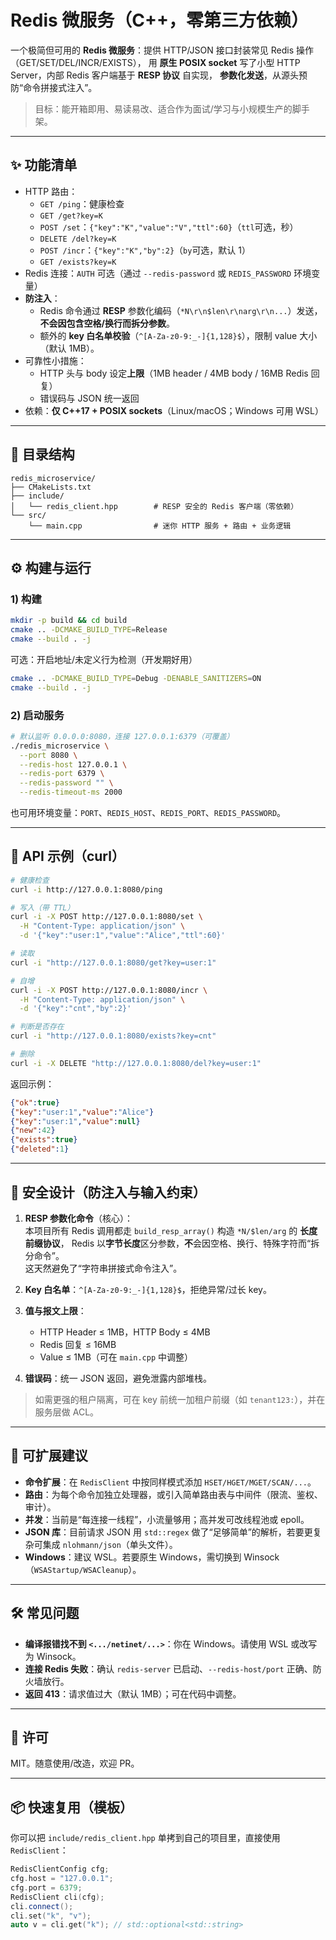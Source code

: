 # Redis 微服务（C++，零第三方依赖）

一个极简但可用的 **Redis 微服务**：提供 HTTP/JSON 接口封装常见 Redis 操作（GET/SET/DEL/INCR/EXISTS），
用 **原生 POSIX socket** 写了小型 HTTP Server，内部 Redis 客户端基于 **RESP 协议** 自实现，
**参数化发送**，从源头预防“命令拼接式注入”。

> 目标：能开箱即用、易读易改、适合作为面试/学习与小规模生产的脚手架。

---

## ✨ 功能清单

- HTTP 路由：
  - `GET /ping`：健康检查
  - `GET /get?key=K`
  - `POST /set`：`{"key":"K","value":"V","ttl":60}`（`ttl`可选，秒）
  - `DELETE /del?key=K`
  - `POST /incr`：`{"key":"K","by":2}`（`by`可选，默认 1）
  - `GET /exists?key=K`
- Redis 连接：`AUTH` 可选（通过 `--redis-password` 或 `REDIS_PASSWORD` 环境变量）
- **防注入**：
  - Redis 命令通过 **RESP** 参数化编码（`*N\r\n$len\r\narg\r\n...`）发送，**不会因包含空格/换行而拆分参数**。
  - 额外的 **key 白名单校验**（`^[A-Za-z0-9:_-]{1,128}$`），限制 value 大小（默认 1MB）。
- 可靠性小措施：
  - HTTP 头与 body 设定**上限**（1MB header / 4MB body / 16MB Redis 回复）
  - 错误码与 JSON 统一返回
- 依赖：**仅 C++17 + POSIX sockets**（Linux/macOS；Windows 可用 WSL）

---

## 🧱 目录结构

```
redis_microservice/
├── CMakeLists.txt
├── include/
│   └── redis_client.hpp        # RESP 安全的 Redis 客户端（零依赖）
└── src/
    └── main.cpp                # 迷你 HTTP 服务 + 路由 + 业务逻辑
```

---

## ⚙️ 构建与运行

### 1) 构建

```bash
mkdir -p build && cd build
cmake .. -DCMAKE_BUILD_TYPE=Release
cmake --build . -j
```

可选：开启地址/未定义行为检测（开发期好用）

```bash
cmake .. -DCMAKE_BUILD_TYPE=Debug -DENABLE_SANITIZERS=ON
cmake --build . -j
```

### 2) 启动服务

```bash
# 默认监听 0.0.0.0:8080，连接 127.0.0.1:6379（可覆盖）
./redis_microservice \
  --port 8080 \
  --redis-host 127.0.0.1 \
  --redis-port 6379 \
  --redis-password "" \
  --redis-timeout-ms 2000
```

也可用环境变量：`PORT`、`REDIS_HOST`、`REDIS_PORT`、`REDIS_PASSWORD`。

---

## 📡 API 示例（curl）

```bash
# 健康检查
curl -i http://127.0.0.1:8080/ping

# 写入（带 TTL）
curl -i -X POST http://127.0.0.1:8080/set \
  -H "Content-Type: application/json" \
  -d '{"key":"user:1","value":"Alice","ttl":60}'

# 读取
curl -i "http://127.0.0.1:8080/get?key=user:1"

# 自增
curl -i -X POST http://127.0.0.1:8080/incr \
  -H "Content-Type: application/json" \
  -d '{"key":"cnt","by":2}'

# 判断是否存在
curl -i "http://127.0.0.1:8080/exists?key=cnt"

# 删除
curl -i -X DELETE "http://127.0.0.1:8080/del?key=user:1"
```

返回示例：

```json
{"ok":true}
{"key":"user:1","value":"Alice"}
{"key":"user:1","value":null}
{"new":42}
{"exists":true}
{"deleted":1}
```

---

## 🔐 安全设计（防注入与输入约束）

1. **RESP 参数化命令**（核心）：  
   本项目所有 Redis 调用都走 `build_resp_array()` 构造 `*N/$len/arg` 的 **长度前缀协议**，
   Redis 以**字节长度**区分参数，**不**会因空格、换行、特殊字符而“拆分命令”。  
   这天然避免了“字符串拼接式命令注入”。

2. **Key 白名单**：`^[A-Za-z0-9:_-]{1,128}$`，拒绝异常/过长 key。

3. **值与报文上限**：
   - HTTP Header ≤ 1MB，HTTP Body ≤ 4MB
   - Redis 回复 ≤ 16MB
   - Value ≤ 1MB（可在 `main.cpp` 中调整）

4. **错误码**：统一 JSON 返回，避免泄露内部堆栈。

> 如需更强的租户隔离，可在 key 前统一加租户前缀（如 `tenant123:`），并在服务层做 ACL。

---

## 🧩 可扩展建议

- **命令扩展**：在 `RedisClient` 中按同样模式添加 `HSET/HGET/MGET/SCAN/...`。  
- **路由**：为每个命令加独立处理器，或引入简单路由表与中间件（限流、鉴权、审计）。
- **并发**：当前是“每连接一线程”，小流量够用；高并发可改线程池或 epoll。  
- **JSON 库**：目前请求 JSON 用 `std::regex` 做了“足够简单”的解析，若要更复杂可集成 `nlohmann/json`（单头文件）。
- **Windows**：建议 WSL。若要原生 Windows，需切换到 Winsock（`WSAStartup/WSACleanup`）。

---

## 🛠 常见问题

- **编译报错找不到 `<.../netinet/...>`**：你在 Windows。请使用 WSL 或改写为 Winsock。  
- **连接 Redis 失败**：确认 `redis-server` 已启动、`--redis-host/port` 正确、防火墙放行。  
- **返回 413**：请求值过大（默认 1MB）；可在代码中调整。

---

## 📜 许可

MIT。随意使用/改造，欢迎 PR。

---

## 📦 快速复用（模板）

你可以把 `include/redis_client.hpp` 单拷到自己的项目里，直接使用 `RedisClient`：

```cpp
RedisClientConfig cfg;
cfg.host = "127.0.0.1";
cfg.port = 6379;
RedisClient cli(cfg);
cli.connect();
cli.set("k", "v");
auto v = cli.get("k"); // std::optional<std::string>
```
